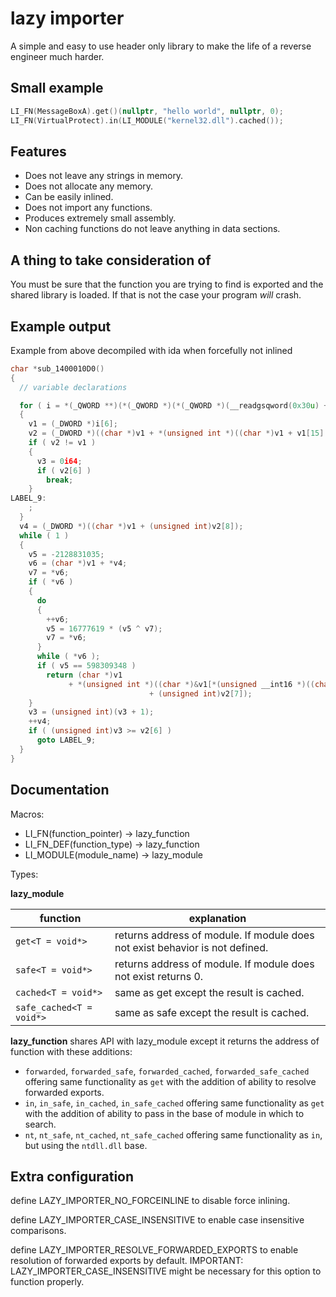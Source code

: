 # lazy importer
A simple and easy to use header only library to make the life of a reverse engineer much harder.

## Small example
```cpp
LI_FN(MessageBoxA).get()(nullptr, "hello world", nullptr, 0);
LI_FN(VirtualProtect).in(LI_MODULE("kernel32.dll").cached());
```

## Features
* Does not leave any strings in memory.
* Does not allocate any memory.
* Can be easily inlined.
* Does not import any functions.
* Produces extremely small assembly.
* Non caching functions do not leave anything in data sections.

## A thing to take consideration of
You must be sure that the function you are trying to find is exported and the shared library is loaded.
If that is not the case your program _will_ crash.

## Example output
Example from above decompiled with ida when forcefully not inlined
```c
char *sub_1400010D0()
{
  // variable declarations

  for ( i = *(_QWORD **)(*(_QWORD *)(*(_QWORD *)(__readgsqword(0x30u) + 96) + 24i64) + 16i64); ; i = (_QWORD *)*i )
  {
    v1 = (_DWORD *)i[6];
    v2 = (_DWORD *)((char *)v1 + *(unsigned int *)((char *)v1 + v1[15] + 136));
    if ( v2 != v1 )
    {
      v3 = 0i64;
      if ( v2[6] )
        break;
    }
LABEL_9:
    ;
  }
  v4 = (_DWORD *)((char *)v1 + (unsigned int)v2[8]);
  while ( 1 )
  {
    v5 = -2128831035;
    v6 = (char *)v1 + *v4;
    v7 = *v6;
    if ( *v6 )
    {
      do
      {
        ++v6;
        v5 = 16777619 * (v5 ^ v7);
        v7 = *v6;
      }
      while ( *v6 );
      if ( v5 == 598309348 )
        return (char *)v1
             + *(unsigned int *)((char *)&v1[*(unsigned __int16 *)((char *)v1 + 2 * v3 + (unsigned int)v2[9])]
                               + (unsigned int)v2[7]);
    }
    v3 = (unsigned int)(v3 + 1);
    ++v4;
    if ( (unsigned int)v3 >= v2[6] )
      goto LABEL_9;
  }
}
```

## Documentation
Macros:
* LI_FN(function_pointer) -> lazy_function
* LI_FN_DEF(function_type) -> lazy_function
* LI_MODULE(module_name) -> lazy_module

Types:

**lazy_module**

| function                 | explanation                                                                  |
|--------------------------|------------------------------------------------------------------------------|
| `get<T = void*>`         | returns address of module. If module does not exist behavior is not defined. |
| `safe<T = void*>`        | returns address of module. If module does not exist returns 0.               |
| `cached<T = void*>`      | same as get except the result is cached.                                     |
| `safe_cached<T = void*>` | same as safe except the result is cached.                                    |

**lazy_function**
shares API with lazy_module except it returns the address of function with these additions:
* `forwarded`, `forwarded_safe`, `forwarded_cached`, `forwarded_safe_cached` offering same functionality as `get` with the addition of ability to resolve forwarded exports.
* `in`, `in_safe`, `in_cached`, `in_safe_cached` offering same functionality as `get` with the addition of ability to pass in the base of module in which to search.
* `nt`, `nt_safe`, `nt_cached`, `nt_safe_cached` offering same functionality as `in`, but using the `ntdll.dll` base.


## Extra configuration
define LAZY_IMPORTER_NO_FORCEINLINE to disable force inlining.

define LAZY_IMPORTER_CASE_INSENSITIVE to enable case insensitive comparisons.

define LAZY_IMPORTER_RESOLVE_FORWARDED_EXPORTS to enable resolution of forwarded exports by default. IMPORTANT: LAZY_IMPORTER_CASE_INSENSITIVE might be necessary for this option to function properly.
